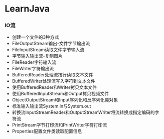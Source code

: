 # LearnJava
### IO流
- 创建一个文件的3种方式
- FileOutputStream输出-文件字节输出流
- FileInputStream读取文件字节输入流
- 字节输入输出流-复制图片
- FileReader字符输入流
- FileWriter字符输出流
- BufferedReader处理流按行读取文本文件
- BufferedWriter处理流写入字符到文本文件
- 使用BufferedReader和Writer拷贝文本文件
- 使用BufferedInputStream和Output拷贝视频文件
- ObjectOutputStream和Input序列化和反序列化类对象
- 标准输入输出流System.in与System.out
- 转换流InputStreamReader和OutputStreamWriter将流转换成指定编码的字符流
- PrintStream字节打印流和PrintWriter字符打印流
- Properties配置文件类读取配置信息
